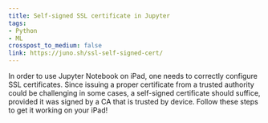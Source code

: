 ```yaml
---
title: Self-signed SSL certificate in Jupyter
tags:
- Python
- ML
crosspost_to_medium: false
link: https://juno.sh/ssl-self-signed-cert/
---
```


In order to use Jupyter Notebook on iPad, one needs to correctly configure SSL certificates. Since issuing a proper certificate from a trusted authority could be challenging in some cases, a self-signed certificate should suffice, provided it was signed by a CA that is trusted by device. Follow these steps to get it working on your iPad!
